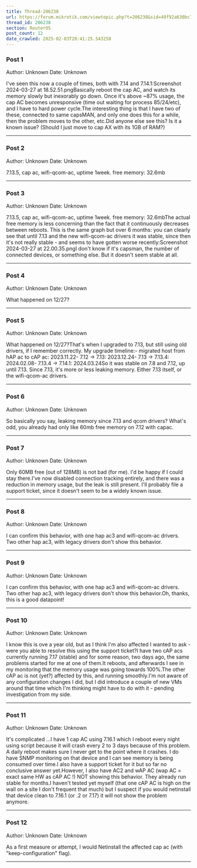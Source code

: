 ```yaml
---
title: Thread-206238
url: https://forum.mikrotik.com/viewtopic.php?t=206238&sid=49f92a630bc7970d8ca50523be880e8f
thread_id: 206238
section: RouterOS
post_count: 12
date_crawled: 2025-02-03T20:41:25.543258
---
```


### Post 1
Author: Unknown
Date: Unknown

I've seen this now a couple of times, both with 7.14 and 7.14.1:Screenshot 2024-03-27 at 18.52.51.pngBasically reboot the cap AC, and watch its memory slowly but inexorably go down. Once it's above ~87% usage, the cap AC becomes unresponsive (time out waiting for process 85/24/etc), and I have to hard power cycle.The interesting thing is that I have two of these, connected to same capsMAN, and only one does this for a while, then the problem moves to the other, etc.Did anyone else see this? Is it a known issue? (Should I just move to cap AX with its 1GB of RAM?)

---
### Post 2
Author: Unknown
Date: Unknown

7.13.5, cap ac, wifi-qcom-ac, uptime 1week. free memory: 32.6mb

---
### Post 3
Author: Unknown
Date: Unknown

7.13.5, cap ac, wifi-qcom-ac, uptime 1week. free memory: 32.6mbThe actual free memory is less concerning than the fact that it continuously decreases between reboots. This is the same graph but over 6 months: you can clearly see that until 7.13 and the new wifi-qcom-ac drivers it was stable, since then it's not really stable - and seems to have gotten worse recently:Screenshot 2024-03-27 at 22.00.35.pngI don't know if it's capsman, the number of connected devices, or something else. But it doesn't seem stable at all.

---
### Post 4
Author: Unknown
Date: Unknown

What happened on 12/27?

---
### Post 5
Author: Unknown
Date: Unknown

What happened on 12/27?That's when I upgraded to 7.13, but still using old drivers, if I remember correctly. My upgrade timeline:- migrated host from hAP ac to cAP ac: 2023.11.22- 7.12 → 7.13: 2023.12.24- 7.13 → 7.13.4: 2024.02.08- 7.13.4 → 7.14.1: 2024.03.24So it was stable on 7.8 and 7.12, up until 7.13. Since 7.13, it's more or less leaking memory. Either 7.13 itself, or the wifi-qcom-ac drivers.

---
### Post 6
Author: Unknown
Date: Unknown

So basically you say, leaking memory since 7.13 and qcom drivers? What's odd, you already had only like 60mb free memory on 7.12 with capac.

---
### Post 7
Author: Unknown
Date: Unknown

Only 60MB free (out of 128MB) is not bad (for me). I'd be happy if I could stay there.I've now disabled connection tracking entirely, and there was a reduction in memory usage, but the leak is still present. I'll probably file a support ticket, since it doesn't seem to be a widely known issue.

---
### Post 8
Author: Unknown
Date: Unknown

I can confirm this behavior, with one hap ac3 and wifi-qcom-ac drivers. Two other hap ac3, with legacy drivers don't show this behavior.

---
### Post 9
Author: Unknown
Date: Unknown

I can confirm this behavior, with one hap ac3 and wifi-qcom-ac drivers. Two other hap ac3, with legacy drivers don't show this behavior.Oh, thanks, this is a good datapoint!

---
### Post 10
Author: Unknown
Date: Unknown

I know this is ove a year old, but as I think I'm also affected I wanted to ask - were you able to resolve this using the support ticket?I have two cAP acs currently running 7.17 (stable) and for some reason, two days ago, the same problems started for me at one of them.It reboots, and afterwards I see in my monitoring that the memory usage was going towards 100%.The other cAP ac is not (yet?) affected by this, and running smoothly.I'm not aware of any configuration changes I did, but I did introduce a couple of new VMs around that time which I'm thinking might have to do with it - pending investigation from my side.

---
### Post 11
Author: Unknown
Date: Unknown

It's complicated ...I have 1 cap AC using 7.16.1 which I reboot every night using script because it will crash every 2 to 3 days because of this problem. A daily reboot makes sure I  never get to the point where it crashes. I do have SNMP monitoring on that device and I can see memory is being consumed over time.I also have a support ticket for it but so far no conclusive answer yet.However, I also have AC2 and wAP AC (wap AC = exact same HW as cAP AC !) NOT showing this behavior. They already run stable for months.I haven't tested yet myself (that one cAP AC is high on the wall on a site I don't frequent that much) but I suspect if you would netinstall that device clean to 7.16.1 (or .2 or 7.17) it will not show the problem anymore.

---
### Post 12
Author: Unknown
Date: Unknown

As a first measure or attempt, I would Netinstall the affected cap ac (with "keep-configuration" flag).

---
